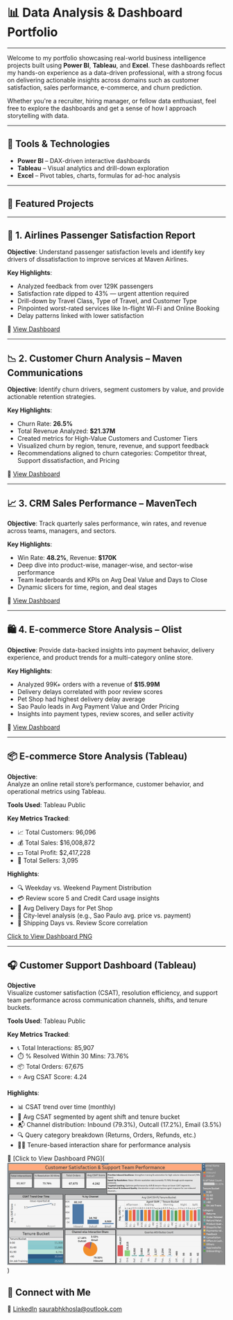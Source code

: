 # 📊 Data Analysis & Dashboard Portfolio
---
Welcome to my portfolio showcasing real-world business intelligence projects built using **Power BI**, **Tableau**, and **Excel**. These dashboards reflect my hands-on experience as a data-driven professional, with a strong focus on delivering actionable insights across domains such as customer satisfaction, sales performance, e-commerce, and churn prediction.

Whether you're a recruiter, hiring manager, or fellow data enthusiast, feel free to explore the dashboards and get a sense of how I approach storytelling with data.

---

## 🔧 Tools & Technologies
- **Power BI** – DAX-driven interactive dashboards
- **Tableau** – Visual analytics and drill-down exploration
- **Excel** – Pivot tables, charts, formulas for ad-hoc analysis

---
## 📁 Featured Projects
---

## 🛫 1. **Airlines Passenger Satisfaction Report**

**Objective**: Understand passenger satisfaction levels and identify key drivers of dissatisfaction to improve services at Maven Airlines.

**Key Highlights**:
- Analyzed feedback from over 129K passengers
- Satisfaction rate dipped to 43% — urgent attention required
- Drill-down by Travel Class, Type of Travel, and Customer Type
- Pinpointed worst-rated services like In-flight Wi-Fi and Online Booking
- Delay patterns linked with lower satisfaction

📄 [View Dashboard](./1.%20Airlines%20Passenger%20Satisfaction%20Report.pdf)

---

## 📉 2. **Customer Churn Analysis – Maven Communications**

**Objective**: Identify churn drivers, segment customers by value, and provide actionable retention strategies.

**Key Highlights**:
- Churn Rate: **26.5%**
- Total Revenue Analyzed: **$21.37M**
- Created metrics for High-Value Customers and Customer Tiers
- Visualized churn by region, tenure, revenue, and support feedback
- Recommendations aligned to churn categories: Competitor threat, Support dissatisfaction, and Pricing

📄 [View Dashboard](./2.%20Customer%20Churn%20Dashboard.pdf)

---

## 📈 3. **CRM Sales Performance – MavenTech**

**Objective**: Track quarterly sales performance, win rates, and revenue across teams, managers, and sectors.

**Key Highlights**:
- Win Rate: **48.2%**, Revenue: **$170K**
- Deep dive into product-wise, manager-wise, and sector-wise performance
- Team leaderboards and KPIs on Avg Deal Value and Days to Close
- Dynamic slicers for time, region, and deal stages

📄 [View Dashboard](./3.%20CRM%20Sales%20Performance.pdf)

---

## 🛍️ 4. **E-commerce Store Analysis – Olist**

**Objective**: Provide data-backed insights into payment behavior, delivery experience, and product trends for a multi-category online store.

**Key Highlights**:
- Analyzed 99K+ orders with a revenue of **$15.99M**
- Delivery delays correlated with poor review scores
- Pet Shop had highest delivery delay average
- Sao Paulo leads in Avg Payment Value and Order Pricing
- Insights into payment types, review scores, and seller activity

📄 [View Dashboard](./4.%20E%20commerce%20Store%20Analysis.pdf)

---
## 📦 **E-commerce Store Analysis (Tableau)**

**Objective**:  
Analyze an online retail store’s performance, customer behavior, and operational metrics using Tableau.

**Tools Used**: Tableau Public

**Key Metrics Tracked**:
- 📈 Total Customers: 96,096
- 💰 Total Sales: $16,008,872
- 💵 Total Profit: $2,417,228
- 🛒 Total Sellers: 3,095

**Highlights**:
- 🔍 Weekday vs. Weekend Payment Distribution
- 💳 Review score 5 and Credit Card usage insights
- 🐾 Avg Delivery Days for Pet Shop
- 📍 City-level analysis (e.g., Sao Paulo avg. price vs. payment)
- 🚚 Shipping Days vs. Review Score correlation

[Click to View Dashboard PNG](./5.%20E%20commerce%20Store%20Analysis%20Tableau.png)

---

## 🎧 **Customer Support Dashboard (Tableau)**

**Objective**  
Visualize customer satisfaction (CSAT), resolution efficiency, and support team performance across communication channels, shifts, and tenure buckets.

**Tools Used**: Tableau Public

**Key Metrics Tracked**:
- 📞 Total Interactions: 85,907  
- ⏱️ % Resolved Within 30 Mins: 73.76%  
- 📦 Total Orders: 67,675  
- ⭐ Avg CSAT Score: 4.24  

**Highlights**:
- 📊 CSAT trend over time (monthly)
- 👥 Avg CSAT segmented by agent shift and tenure bucket
- 📬 Channel distribution: Inbound (79.3%), Outcall (17.2%), Email (3.5%)
- 🔍 Query category breakdown (Returns, Orders, Refunds, etc.)
- 🧑‍💼 Tenure-based interaction share for performance analysis

📄 [Click to View Dashboard PNG](![Customer Support Dashboard](Customer%20Support%20Dashboard.png)) 

## 🔗 Connect with Me

💼 [LinkedIn](https://www.linkedin.com/in/saurabh-khosla-15a97673/)
saurabhkhosla@outlook.com
